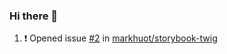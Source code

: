 ### Hi there 👋

<!--START_SECTION:activity-->
1. ❗️ Opened issue [#2](https://github.com//markhuot/storybook-twig/issues/2) in [markhuot/storybook-twig](https://github.com//markhuot/storybook-twig)

<!--
**SetiZ/SetiZ** is a ✨ _special_ ✨ repository because its `README.md` (this file) appears on your GitHub profile.

Here are some ideas to get you started:

- 🔭 I’m currently working on ...
- 🌱 I’m currently learning ...
- 👯 I’m looking to collaborate on ...
- 🤔 I’m looking for help with ...
- 💬 Ask me about ...
- 📫 How to reach me: ...
- 😄 Pronouns: ...
- ⚡ Fun fact: ...
-->
